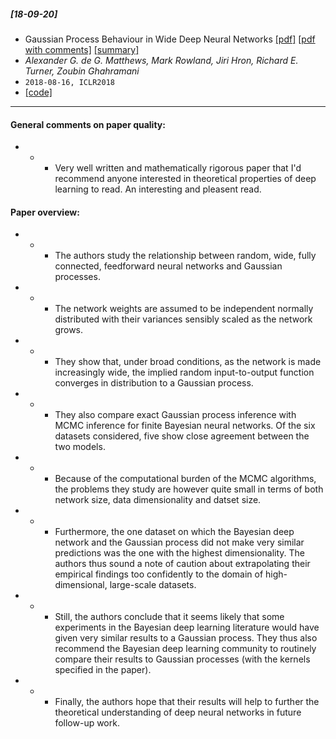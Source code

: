 ##### [18-09-20]
- Gaussian Process Behaviour in Wide Deep Neural Networks [[pdf]](https://arxiv.org/abs/1804.11271) [[pdf with comments]](https://github.com/fregu856/papers/blob/master/commented_pdfs/Gaussian%20Process%20Behaviour%20in%20Wide%20Deep%20Neural%20Networks.pdf) [[summary]](https://github.com/fregu856/papers/blob/master/summaries/Gaussian%20Process%20Behaviour%20in%20Wide%20Deep%20Neural%20Networks.md)
- *Alexander G. de G. Matthews, Mark Rowland, Jiri Hron, Richard E. Turner, Zoubin Ghahramani*
- `2018-08-16, ICLR2018`
- [[code]](https://github.com/widedeepnetworks/widedeepnetworks)

****

#### General comments on paper quality:
- - - Very well written and mathematically rigorous paper that I'd recommend anyone interested in theoretical properties of deep learning to read. An interesting and pleasent read.

#### Paper overview:
- - - The authors study the relationship between random, wide, fully connected, feedforward neural networks and Gaussian processes. 

- - - The network weights are assumed to be independent normally distributed with their variances sensibly scaled as the network grows.

- - - They show that, under broad conditions, as the network is made increasingly wide, the implied random input-to-output function converges in distribution to a Gaussian process.

- - - They also compare exact Gaussian process inference with MCMC inference for finite Bayesian neural networks. Of the six datasets considered, five show close agreement between the two models.

- - - Because of the computational burden of the MCMC algorithms, the problems they study are however quite small in terms of both network size, data dimensionality and datset size. 

- - - Furthermore, the one dataset on which the Bayesian deep network and the Gaussian process did not make very similar predictions was the one with the highest dimensionality. The authors thus sound a note of caution about extrapolating their empirical findings too confidently to the domain of high-dimensional, large-scale datasets.

- - - Still, the authors conclude that it seems likely that some experiments in the Bayesian deep learning literature would have given very similar results to a Gaussian process. They thus also recommend the Bayesian deep learning community to routinely compare their results to Gaussian processes (with the kernels specified in the paper).

- - - Finally, the authors hope that their results will help to further the theoretical understanding of deep neural networks in future follow-up work.
